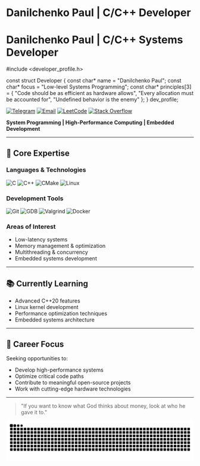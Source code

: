 
# Danilchenko Paul | С/С++ Developer 

# Danilchenko Paul | С/C++ Systems Developer 


#include <developer_profile.h>

const struct Developer {
    const char* name = "Danilchenko Paul";
    const char* focus = "Low-level Systems Programming";
    const char* principles[3] = {
        "Code should be as efficient as hardware allows",
        "Every allocation must be accounted for",
        "Undefined behavior is the enemy"
    };
} dev_profile;

[![Telegram](https://img.shields.io/badge/Telegram-26A5E4?style=for-the-badge&logo=telegram&logoColor=white)](https://t.me/Paul_von_Daniels)
[![Email](https://img.shields.io/badge/Email-333333?style=for-the-badge&logo=gmail&logoColor=white)](mailto:www.facemash@gmail.com)
[![LeetCode](https://img.shields.io/badge/LeetCode-FFA116?style=for-the-badge&logo=leetcode&logoColor=black)](https://leetcode.com/problemset/)
[![Stack Overflow](https://img.shields.io/badge/Stack_Overflow-FE7A16?style=for-the-badge&logo=stack-overflow&logoColor=white)](https://ru.stackoverflow.com/users/713493/lorraineboza-wilelkwile)

**System Programming | High-Performance Computing | Embedded Development**

---

## 🔧 Core Expertise

### Languages & Technologies
![C](https://img.shields.io/badge/C-00599C?style=for-the-badge&logo=c&logoColor=white)
![C++](https://img.shields.io/badge/C++-00599C?style=for-the-badge&logo=c%2B%2B&logoColor=white)
![CMake](https://img.shields.io/badge/CMake-064F8C?style=for-the-badge&logo=cmake&logoColor=white)
![Linux](https://img.shields.io/badge/Linux-FCC624?style=for-the-badge&logo=linux&logoColor=black)

### Development Tools
![Git](https://img.shields.io/badge/Git-F05032?style=for-the-badge&logo=git&logoColor=white)
![GDB](https://img.shields.io/badge/GDB-4B8BBE?style=for-the-badge&logo=gnu&logoColor=white)
![Valgrind](https://img.shields.io/badge/Valgrind-4B8BBE?style=for-the-badge)
![Docker](https://img.shields.io/badge/Docker-2496ED?style=for-the-badge&logo=docker&logoColor=white)

### Areas of Interest
- Low-latency systems
- Memory management & optimization
- Multithreading & concurrency
- Embedded systems development

---

## 📚 Currently Learning
- Advanced C++20 features
- Linux kernel development
- Performance optimization techniques
- Embedded systems architecture

---

## 🎯 Career Focus

Seeking opportunities to:
- Develop high-performance systems
- Optimize critical code paths
- Contribute to meaningful open-source projects
- Work with cutting-edge hardware technologies

---

> "If you want to know what God thinks about money, look at who he gave it to."


![Snake animation](https://github.com/s-shemmee/s-shemmee/blob/output/github-contribution-grid-snake-dark.svg)

